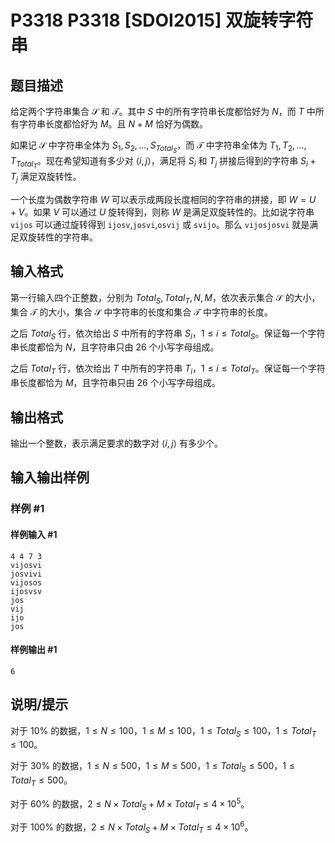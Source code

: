 # P3318 P3318 [SDOI2015] 双旋转字符串

## 题目描述

给定两个字符串集合 $\mathcal{S}$ 和 $\mathcal{T}$。其中 $S$ 中的所有字符串长度都恰好为 $N$，而 $T$ 中所有字符串长度都恰好为 $M$。且 $N+M$ 恰好为偶数。

如果记 $\mathcal{S}$ 中字符串全体为 $S_1,S_2,\dots,S_{Total_S}$，而 $\mathcal{T}$ 中字符串全体为 $T_1,T_2,\dots,T_{Total_T}$。现在希望知道有多少对 $\langle i, j \rangle$，满足将 $S_i$ 和 $T_j$ 拼接后得到的字符串 $S_i+T_j$ 满足双旋转性。

一个长度为偶数字符串 $W$ 可以表示成两段长度相同的字符串的拼接，即 $W=U+V$。如果 $V$ 可以通过 $U$ 旋转得到，则称 $W$ 是满足双旋转性的。比如说字符串 `vijos` 可以通过旋转得到 `ijosv`,`josvi`,`osvij` 或 `svijo`。那么 `vijosjosvi` 就是满足双旋转性的字符串。

## 输入格式

第一行输入四个正整数，分别为 $Total_S,Total_T,N,M$，依次表示集合 $\mathcal{S}$ 的大小，集合 $\mathcal{T}$ 的大小，集合 $\mathcal{S}$ 中字符串的长度和集合 $\mathcal{T}$ 中字符串的长度。

之后 $Total_S$ 行，依次给出 $S$ 中所有的字符串 $S_i$，$1\le i\le Total_S$。保证每一个字符串长度都恰为 $N$，且字符串只由 $26$ 个小写字母组成。

之后 $Total_T$ 行，依次给出 $T$ 中所有的字符串 $T_i$，$1\le i\le Total_T$。保证每一个字符串长度都恰为 $M$，且字符串只由 $26$ 个小写字母组成。

## 输出格式

输出一个整数，表示满足要求的数字对 $\langle i, j \rangle$ 有多少个。

## 输入输出样例

### 样例 #1

#### 样例输入 #1

```
4 4 7 3
vijosvi
josvivi
vijosos
ijosvsv
jos
vij
ijo
jos
```

#### 样例输出 #1

```
6
```

## 说明/提示

对于 $10\%$ 的数据，$1\leq N\leq 100$，$1\leq M\leq 100$，$1\leq Total_S\leq 100$，$1\leq Total_T\leq 100$。

对于 $30\%$ 的数据，$1\leq N\leq 500$，$1\leq M\leq 500$，$1\leq Total_S\leq 500$，$1\leq Total_T\leq 500$。

对于 $60\%$ 的数据，$2\le N\times Total_S+M\times Total_T\le 4\times 10^5$。

对于 $100\%$ 的数据，$2\le N\times Total_S+M\times Total_T\le 4\times 10^6$。
